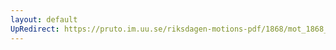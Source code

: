 ```yaml
---
layout: default
UpRedirect: https://pruto.im.uu.se/riksdagen-motions-pdf/1868/mot_1868__ak__108.pdf
---
```

